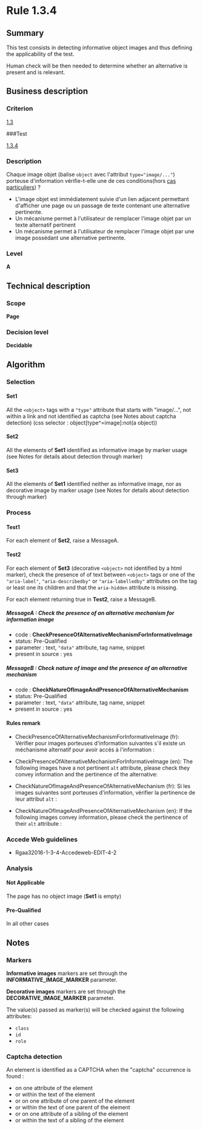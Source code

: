 # Rule 1.3.4

## Summary

This test consists in detecting informative object images and thus defining the applicability of the test.

Human check will be then needed to determine whether an alternative is present and is relevant.

## Business description

### Criterion

[1.3](http://references.modernisation.gouv.fr/rgaa/criteres.html#crit-1-3)

###Test

[1.3.4](http://references.modernisation.gouv.fr/rgaa/criteres.html#test-1-3-4)

### Description

Chaque image objet (balise `object` avec l'attribut `type="image/..."`) porteuse d'information v&eacute;rifie-t-elle une de ces conditions(hors <a href="http://references.modernisation.gouv.fr/rgaa/cas-particuliers.html#cp-1-3" title="Cas particuliers pour le crit&egrave;re 1.3">cas particuliers</a>) ? 
 
 * L'image objet est imm&eacute;diatement suivie d'un lien adjacent permettant d'afficher une page ou un passage de texte contenant une alternative pertinente. 
 * Un m&eacute;canisme permet &agrave; l'utilisateur de remplacer l'image objet par un texte alternatif pertinent 
 * Un m&eacute;canisme permet &agrave; l'utilisateur de remplacer l'image objet par une image poss&eacute;dant une alternative pertinente.

### Level

**A**

## Technical description

### Scope

**Page**

### Decision level

**Decidable**

## Algorithm

### Selection

#### Set1

All the `<object>` tags with a `"type"` attribute that starts with "image/...", not within a link and not identified as captcha (see Notes about captcha detection)  (css selector : object[type^=image]:not(a object))

#### Set2

All the elements of **Set1** identified as informative image by marker usage (see Notes for details about detection through marker)

#### Set3

All the elements of **Set1** identified neither as informative image, nor as decorative image by marker usage (see Notes for details about detection through marker)

### Process

#### Test1

For each element of **Set2**, raise a MessageA.

#### Test2

For each element of **Set3** (decorative `<object>` not identified by a html marker), check the presence of of text between `<object>` tags or one of the `"aria-label"`, `"aria-describedby"` or `"aria-labelledby"` attributes on the tag or least one its children and that the `aria-hidden` attribute is missing. 

For each element returning true in **Test2**, raise a MessageB.

##### MessageA : Check the presence of an alternative mechanism for information image

-    code : **CheckPresenceOfAlternativeMechanismForInformativeImage** 
-    status: Pre-Qualified
-    parameter : text, `"data"` attribute, tag name, snippet
-    present in source : yes

##### MessageB : Check nature of image and the presence of an alternative mechanism

-    code : **CheckNatureOfImageAndPresenceOfAlternativeMechanism** 
-    status: Pre-Qualified
-    parameter : text, `"data"` attribute, tag name, snippet
-    present in source : yes

#### Rules remark

 * CheckPresenceOfAlternativeMechanismForInformativeImage (fr): V&eacute;rifier pour images porteuses d'information suivantes s'il existe un m&eacute;chanisme alternatif pour avoir acc&egrave;s à l'information :
 * CheckPresenceOfAlternativeMechanismForInformativeImage (en): The following images have a not pertinent <code>alt</code> attribute, please check they convey information and the pertinence of the alternative:

 * CheckNatureOfImageAndPresenceOfAlternativeMechanism (fr): Si les images suivantes sont porteuses d&#39;information, v&eacute;rifier la pertinence de leur attribut <code>alt</code> : 
 * CheckNatureOfImageAndPresenceOfAlternativeMechanism (en): If the following images convey information, please check the pertinence of their <code>alt</code> attribute : 

### Accede Web guidelines

 * Rgaa32016-1-3-4-Accedeweb-EDIT-4-2

### Analysis

#### Not Applicable 

The page has no object image (**Set1** is empty)

#### Pre-Qualified

In all other cases

## Notes

### Markers 

**Informative images** markers are set through the **INFORMATIVE_IMAGE_MARKER** parameter.

**Decorative images** markers are set through the **DECORATIVE_IMAGE_MARKER** parameter.

The value(s) passed as marker(s) will be checked against the following attributes:

- `class`
- `id`
- `role`

### Captcha detection

An element is identified as a CAPTCHA when the "captcha" occurrence is found :

- on one attribute of the element
- or within the text of the element
- or on one attribute of one parent of the element
- or within the text of one parent of the element
- or on one attribute of a sibling of the element
- or within the text of a sibling of the element
